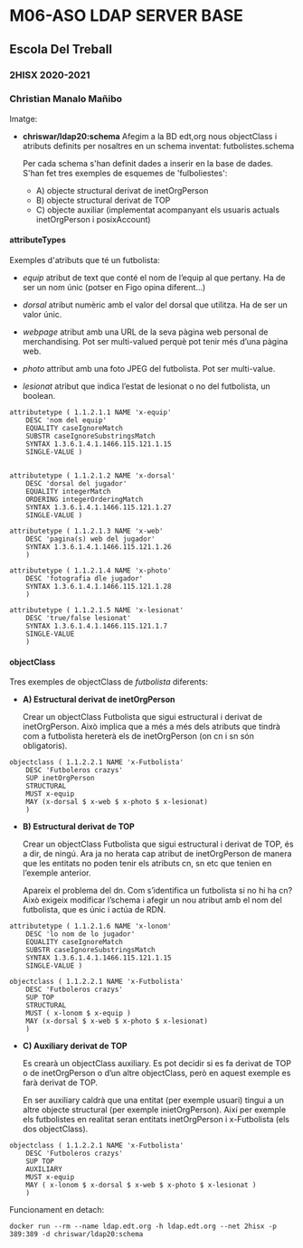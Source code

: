 # M06-ASO LDAP SERVER BASE
## Escola Del Treball
### 2HISX 2020-2021
### Christian Manalo Mañibo
Imatge:

* **chriswar/ldap20:schema** Afegim a la BD edt,org nous objectClass i 
  atributs definits per nosaltres en un schema inventat: futbolistes.schema

  Per cada schema s'han definit dades a inserir en la base de dades. 
  S'han fet tres exemples de esquemes de 'fulboliestes':

  *  A) objecte structural derivat de inetOrgPerson
  *  B) objecte structural derivat de TOP
  *  C) objecte auxiliar (implementat acompanyant els usuaris actuals inetOrgPerson 
     i posixAccount)


#### attributeTypes

Exemples d'atributs que té un futbolista:

 * *equip* atribut de text que conté el nom de l’equip al que pertany. 
   Ha de ser un nom únic (potser en Figo opina diferent…)

 * *dorsal*  atribut numèric amb el valor del dorsal que utilitza. 
   Ha de ser un valor únic.

 * *webpage*  atribut amb una URL de la seva pàgina web personal de merchandising. 
   Pot ser multi-valued perquè pot tenir més d’una pàgina web.

 * *photo*  attribut amb una foto JPEG del futbolista. Pot ser multi-value.

 * *lesionat*  atribut que indica l’estat de lesionat o no del futbolista, un boolean.

```
attributetype ( 1.1.2.1.1 NAME 'x-equip'
    DESC 'nom del equip'
    EQUALITY caseIgnoreMatch
    SUBSTR caseIgnoreSubstringsMatch
    SYNTAX 1.3.6.1.4.1.1466.115.121.1.15
    SINGLE-VALUE )


attributetype ( 1.1.2.1.2 NAME 'x-dorsal'
    DESC 'dorsal del jugador'
    EQUALITY integerMatch
    ORDERING integerOrderingMatch
    SYNTAX 1.3.6.1.4.1.1466.115.121.1.27
    SINGLE-VALUE )

attributetype ( 1.1.2.1.3 NAME 'x-web'
    DESC 'pagina(s) web del jugador'
    SYNTAX 1.3.6.1.4.1.1466.115.121.1.26
    )

attributetype ( 1.1.2.1.4 NAME 'x-photo'
    DESC 'fotografia dle jugador'
    SYNTAX 1.3.6.1.4.1.1466.115.121.1.28
    )

attributetype ( 1.1.2.1.5 NAME 'x-lesionat'
    DESC 'true/false lesionat'
    SYNTAX 1.3.6.1.4.1.1466.115.121.1.7
    SINGLE-VALUE
    )
```

#### objectClass

Tres exemples de objectClass de *futbolista* diferents:

 * **A) Estructural derivat de inetOrgPerson**

   Crear un objectClass Futbolista que sigui estructural i derivat de inetOrgPerson. 
   Això implica que a més a més dels atributs que tindrà com a futbolista hereterà els
    de inetOrgPerson (on cn i sn són obligatoris).

```
objectclass ( 1.1.2.2.1 NAME 'x-Futbolista'
    DESC 'Futboleros crazys'
    SUP inetOrgPerson
    STRUCTURAL
    MUST x-equip
    MAY (x-dorsal $ x-web $ x-photo $ x-lesionat)
    )
```


 * **B) Estructural derivat de TOP**

    Crear un objectClass Futbolista que sigui estructural i derivat de TOP, és a dir, de ningú.
    Ara ja no herata cap atribut de inetOrgPerson de manera que les entitats no poden tenir els
    atributs cn, sn etc que tenien en l’exemple anterior. 

    Apareix el problema del dn. Com s’identifica un futbolista si no hi ha cn? 
    Això exigeix modificar l’schema i afegir un nou atribut amb el nom del futbolista, que es únic i actúa de RDN.

```
attributetype ( 1.1.2.1.6 NAME 'x-lonom'
    DESC 'lo nom de lo jugador'
    EQUALITY caseIgnoreMatch
    SUBSTR caseIgnoreSubstringsMatch
    SYNTAX 1.3.6.1.4.1.1466.115.121.1.15
    SINGLE-VALUE )
```

```
objectclass ( 1.1.2.2.1 NAME 'x-Futbolista'
    DESC 'Futboleros crazys'
    SUP TOP
    STRUCTURAL
    MUST ( x-lonom $ x-equip )
    MAY (x-dorsal $ x-web $ x-photo $ x-lesionat)
    )
```



 * **C) Auxiliary derivat de TOP**

   Es crearà un objectClass auxiliary. Es pot decidir si es fa derivat de TOP o de inetOrgPerson
   o d’un altre objectClass, però en aquest exemple es farà derivat de TOP. 
   
   En ser auxiliary caldrà que una entitat (per exemple usuari)  tingui a un altre objecte
   structural (per exemple inietOrgPerson). Així per exemple els futbolistes en realitat seran
    entitats inetOrgPerson i x-Futbolista (els dos objectClass).

```
objectclass ( 1.1.2.2.1 NAME 'x-Futbolista'
    DESC 'Futboleros crazys'
    SUP TOP
    AUXILIARY
    MUST x-equip
    MAY ( x-lonom $ x-dorsal $ x-web $ x-photo $ x-lesionat )
    )
```


Funcionament en detach:
```
docker run --rm --name ldap.edt.org -h ldap.edt.org --net 2hisx -p 389:389 -d chriswar/ldap20:schema
```
